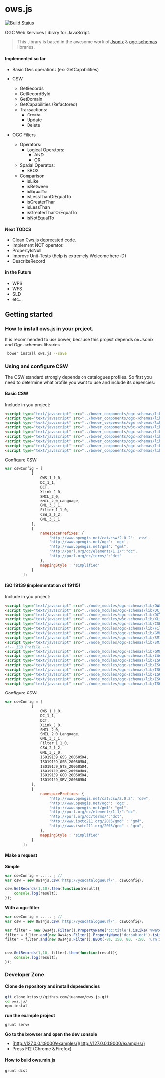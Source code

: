 # ows.js

[![Build Status](https://travis-ci.org/OSGeo/ows.js.png?branch=master)](https://travis-ci.org/OSGeo/ows.js)

OGC Web Services Library for JavaScript.

> This Library is based in the awesome work of [Jsonix](https://github.com/highsource/jsonix) & [ogc-schemas](https://github.com/highsource/ogc-schemas) libraries.

#### Implemented so far

- Basic Ows operations (ex: GetCapabilities)
- CSW
    - GetRecords
    - GetRecordById
    - GetDomain
    - GetCapabilities (Refactored)
    - Transactions:
        - Create
        - Update
        - Delete
  
- OGC Filters
   - Operators:
       - Logical Operators:
           - AND
           - OR
   - Spatial Operatos:
       - BBOX
   - Comparison
       - isLike
       - isBetween
       - isEqualTo
       - isLessThanOrEqualTo
       - isGreaterThan
       - isLessThan
       - isGreaterThanOrEqualTo
       - isNotEqualTo


#### Next TODOS

- Clean Ows.js deprecated code.
- Implement NOT operator.
- PropertyIsNull
- Improve Unit-Tests (Help is extremely Welcome here :D)
- DescribeRecord

#### in the Future

- WPS
- WFS
- SLD
- etc...

## Getting started

### How to install ows.js in your project.

It is recommended to use bower, because this project depends on Jsonix and Ogc-schemas libraries.

```bash
 bower install ows.js --save
```

### Using and configure CSW

The CSW standard strongly depends on catalogues profiles. So first you need to determine what profile you want to use and include its depencies:

#### Basic CSW

Include in you project:

```html
<script type="text/javascript" src="../bower_components/ogc-schemas/lib/OWS_1_0_0.js"></script>
<script type="text/javascript" src="../bower_components/ogc-schemas/lib/DC_1_1.js"></script>
<script type="text/javascript" src="../bower_components/ogc-schemas/lib/DCT.js"></script>
<script type="text/javascript" src="../bower_components/w3c-schemas/lib/XLink_1_0.js"></script>
<script type="text/javascript" src="../bower_components/ogc-schemas/lib/CSW_2_0_2.js"></script>
<script type="text/javascript" src="../bower_components/ogc-schemas/lib/Filter_1_1_0.js"></script>
<script type="text/javascript" src="../bower_components/ogc-schemas/lib/GML_3_1_1.js"></script>
<script type="text/javascript" src="../bower_components/ogc-schemas/lib/SMIL_2_0_Language.js"></script>
<script type="text/javascript" src="../bower_components/ogc-schemas/lib/SMIL_2_0.js"></script>
```

Configure CSW:

```javascript
var cswConfig = [
            [
                OWS_1_0_0,
                DC_1_1,
                DCT,
                XLink_1_0,
                SMIL_2_0,
                SMIL_2_0_Language,
                GML_3_1_1,
                Filter_1_1_0,
                CSW_2_0_2,
                GML_3_1_1
            ],
            {
                namespacePrefixes: {
                    'http://www.opengis.net/cat/csw/2.0.2': 'csw',
                    "http://www.opengis.net/ogc": 'ogc',
                    "http://www.opengis.net/gml": "gml",
                    "http://purl.org/dc/elements/1.1/":"dc",
                    "http://purl.org/dc/terms/":"dct"
                },
                mappingStyle : 'simplified'
            }
        ];
```

#### ISO 19139 (implementation of 19115)

Include in you project:

```html
<script type="text/javascript" src="../node_modules/ogc-schemas/lib/OWS_1_0_0.js"></script>
<script type="text/javascript" src="../node_modules/ogc-schemas/lib/DC_1_1.js"></script>
<script type="text/javascript" src="../node_modules/ogc-schemas/lib/DCT.js"></script>
<script type="text/javascript" src="../node_modules/w3c-schemas/lib/XLink_1_0.js"></script>
<script type="text/javascript" src="../node_modules/ogc-schemas/lib/CSW_2_0_2.js"></script>
<script type="text/javascript" src="../node_modules/ogc-schemas/lib/Filter_1_1_0.js"></script>
<script type="text/javascript" src="../node_modules/ogc-schemas/lib/GML_3_1_1.js"></script>
<script type="text/javascript" src="../node_modules/ogc-schemas/lib/SMIL_2_0_Language.js"></script>
<script type="text/javascript" src="../node_modules/ogc-schemas/lib/SMIL_2_0.js"></script>
<!-- ISO Profile -->
<script type="text/javascript" src="../node_modules/ogc-schemas/lib/GML_3_2_0.js"></script>
<script type="text/javascript" src="../node_modules/ogc-schemas/lib/ISO19139_GCO_20060504.js"></script>
<script type="text/javascript" src="../node_modules/ogc-schemas/lib/ISO19139_GMD_20060504.js"></script>
<script type="text/javascript" src="../node_modules/ogc-schemas/lib/ISO19139_GTS_20060504.js"></script>
<script type="text/javascript" src="../node_modules/ogc-schemas/lib/ISO19139_GSS_20060504.js"></script>
<script type="text/javascript" src="../node_modules/ogc-schemas/lib/ISO19139_GSR_20060504.js"></script>
<script type="text/javascript" src="../node_modules/ogc-schemas/lib/ISO19139_GMX_20060504.js"></script>
<script type="text/javascript" src="../node_modules/ogc-schemas/lib/ISO19139_SRV_20060504.js"></script>
```

Configure CSW:

```javascript
var cswConfig = [
            [
                OWS_1_0_0,
                DC_1_1,
                DCT,
                XLink_1_0,
                SMIL_2_0,
                SMIL_2_0_Language,
                GML_3_1_1,
                Filter_1_1_0,
                CSW_2_0_2,
                GML_3_2_0,
                ISO19139_GSS_20060504,
                ISO19139_GSR_20060504,
                ISO19139_GTS_20060504,
                ISO19139_GMD_20060504,
                ISO19139_GCO_20060504,
                ISO19139_SRV_20060504
            ],
            {
                namespacePrefixes: {
                    "http://www.opengis.net/cat/csw/2.0.2": "csw",
                    "http://www.opengis.net/ogc": 'ogc',
                    "http://www.opengis.net/gml": "gml",
                    "http://purl.org/dc/elements/1.1/":"dc",
                    "http://purl.org/dc/terms/":"dct",
                    "http://www.isotc211.org/2005/gmd" : "gmd",
                    "http://www.isotc211.org/2005/gco" : "gco",
                },
                mappingStyle : 'simplified'
            }
        ];
```

#### Make a request

**Simple**

```javascript
var cswConfig = ..... ; //
var csw = new Ows4js.Csw('http://youcatalogueurl/', cswConfig);

csw.GetRecords(1,10).then(function(result){
    console.log(result);
});

```

**With a ogc-filter**

```javascript
var cswConfig = ..... ; //
var csw = new Ows4js.Csw('http://youcatalogueurl/', cswConfig);
 
var filter = new Ows4js.Filter().PropertyName('dc:title').isLike('%water%');
filter = filter.and(new Ows4js.Filter().PropertyName('dc:subject').isLike('%polution%'));
filter = filter.and(new Ows4js.Filter().BBOX(-80, 150, 80, -150, 'urn:x-ogc:def:crs:EPSG:6.11:4326'));


csw.GetRecords(1,10, filter).then(function(result){
    console.log(result);
});
```
 
### Developer Zone

#### Clone de repository and install dependencies

```bash
git clone https://github.com/juanmav/ows.js.git
cd ows.js/
npm install
```

**run the example project**
```bash
grunt serve
```

**Go to the browser and open the dev console**

- [http://127.0.0.1:9000/examples/](http://127.0.0.1:9000/examples/)
- Press F12 (Chrome & Firefox)

#### How to build ows.min.js

```bash
grunt dist
```
